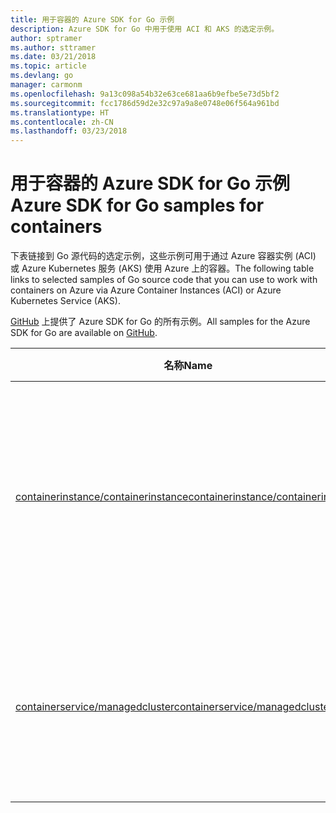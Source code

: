 ```yaml
---
title: 用于容器的 Azure SDK for Go 示例
description: Azure SDK for Go 中用于使用 ACI 和 AKS 的选定示例。
author: sptramer
ms.author: sttramer
ms.date: 03/21/2018
ms.topic: article
ms.devlang: go
manager: carmonm
ms.openlocfilehash: 9a13c098a54b32e63ce681aa6b9efbe5e73d5bf2
ms.sourcegitcommit: fcc1786d59d2e32c97a9a8e0748e06f564a961bd
ms.translationtype: HT
ms.contentlocale: zh-CN
ms.lasthandoff: 03/23/2018
---
```

# <a name="azure-sdk-for-go-samples-for-containers"></a><span data-ttu-id="a9936-103">用于容器的 Azure SDK for Go 示例</span><span class="sxs-lookup"><span data-stu-id="a9936-103">Azure SDK for Go samples for containers</span></span>

<span data-ttu-id="a9936-104">下表链接到 Go 源代码的选定示例，这些示例可用于通过 Azure 容器实例 (ACI) 或 Azure Kubernetes 服务 (AKS) 使用 Azure 上的容器。</span><span class="sxs-lookup"><span data-stu-id="a9936-104">The following table links to selected samples of Go source code that you can use to work with containers on Azure via Azure Container Instances (ACI) or Azure Kubernetes Service (AKS).</span></span> 

<span data-ttu-id="a9936-105">[GitHub](https://github.com/Azure-Samples/azure-sdk-for-go-samples) 上提供了 Azure SDK for Go 的所有示例。</span><span class="sxs-lookup"><span data-stu-id="a9936-105">All samples for the Azure SDK for Go are available on [GitHub](https://github.com/Azure-Samples/azure-sdk-for-go-samples).</span></span>

| <span data-ttu-id="a9936-106">名称</span><span class="sxs-lookup"><span data-stu-id="a9936-106">Name</span></span> | <span data-ttu-id="a9936-107">说明</span><span class="sxs-lookup"><span data-stu-id="a9936-107">Description</span></span> |
|------|-------------|
| [<span data-ttu-id="a9936-108">containerinstance/containerinstance</span><span class="sxs-lookup"><span data-stu-id="a9936-108">containerinstance/containerinstance</span></span>](https://github.com/Azure-Samples/azure-sdk-for-go-samples/blob/master/containerinstance/containerinstance.go) | <span data-ttu-id="a9936-109">在 Azure 容器实例中使用容器组。</span><span class="sxs-lookup"><span data-stu-id="a9936-109">Work with container groups in Azure Container Instances.</span></span> <span data-ttu-id="a9936-110">在 ACI 组中创建和修改容器。</span><span class="sxs-lookup"><span data-stu-id="a9936-110">Create and modify containers in an ACI group.</span></span> |
| [<span data-ttu-id="a9936-111">containerservice/managedcluster</span><span class="sxs-lookup"><span data-stu-id="a9936-111">containerservice/managedcluster</span></span>](https://github.com/Azure-Samples/azure-sdk-for-go-samples/blob/master/containerservice/managedcluster.go) | <span data-ttu-id="a9936-112">创建、删除和检查 Azure Kubernetes 服务 (AKS) 客户端。</span><span class="sxs-lookup"><span data-stu-id="a9936-112">Create, delete, and inspect Azure Kubernetes Service (AKS) clients.</span></span> |
